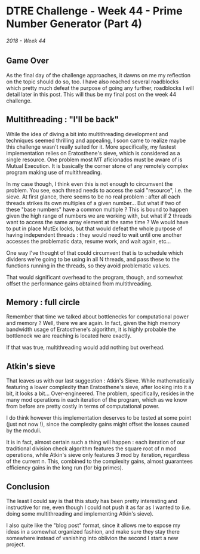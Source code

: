 # DTRE Challenge - Week 44 - Prime Number Generator (Part 4)
###### 2018 - Week 44

## Game Over
As the final day of the challenge approaches, it dawns on me my reflection on the topic should do so, too. 
I have also reached several roadblocks which pretty much defeat the purpose of going any further, roadblocks I will detail later in this post.
This will thus be my final post on the week 44 challenge. 

## Multithreading : "I'll be back"

While the idea of diving a bit into multithreading development and techniques seemed thrilling and appealing, I soon came to realize maybe this challenge wasn't really suited for it. 
More specifically, my fastest implementation relies on Eratosthene's sieve, which is considered as a single resource. 
One problem most MT aficionados must be aware of is Mutual Execution. It is basically the corner stone of any remotely complex program making use of multithreading. 

In my case though, I think even this is not enough to circumvent the problem. You see, each thread needs to access the said "resource", i.e. the sieve. At first glance, there seems to be no real problem : after all each threads strikes its own multiples of a given number... But what if two of these "base numbers" have a common multiple ? This is bound to happen given the high range of numbers we are working with, but what if 2 threads want to access the same array element at the same time ? We would have to put in place MutEx locks, but that would defeat the whole purpose of having independent threads : they would need to wait until one another accesses the problematic data, resume work, and wait again, etc...

One way I've thought of that could circumvent that is to schedule which dividers we're going to be using in all N threads, and pass these to the functions running in the threads, so they avoid problematic values.

That would significant overhead to the program, though, and somewhat offset the performance gains obtained from multithreading. 

## Memory : full circle 

Remember that time we talked about bottlenecks for computational power and memory ? Well, there we are again. 
In fact, given the high memory bandwidth usage of Eratosthene's algorithm, it is highly probable the bottleneck we are reaching is located here exactly. 

If that was true, multithreading would add nothing but overhead. 

## Atkin's sieve

That leaves us with our last suggestion : Atkin's Sieve. While mathematically featuring a lower complexity than Eratosthene's sieve, after looking into it a bit, it looks a bit... Over-engineered. The problem, specifically, resides in the many mod operations in each iteration of the program, which as we know from before are pretty costly in terms of computational power. 

I do think however this implementation deserves to be tested at some point (just not now !), since the complexity gains might offset the losses caused by the moduli. 

It is in fact, almost certain such a thing will happen : each iteration of our traditional division check algorithm features the square root of n mod operations, while Atkin's sieve only features 3 mod by iteration, regardless of the current n. This, combined to the complexity gains, almost guarantees efficiency gains in the long run (for big primes). 

## Conclusion

The least I could say is that this study has been pretty interesting and instructive for me, even though I could not push it as far as I wanted to (i.e. doing some multithreading and implementing Atkin's sieve). 

I also quite like the "blog post" format, since it allows me to expose my ideas in a somewhat organized fashion, and make sure they stay there somewhere instead of vanishing into oblivion the second I start a new project. 
